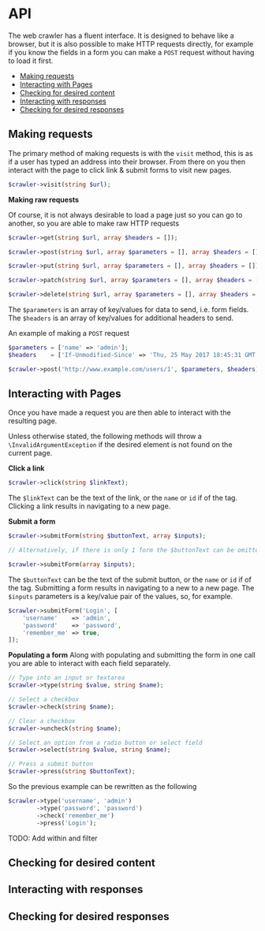 # API

The web crawler has a fluent interface. It is designed to behave like a browser, but it is also possible to make
HTTP requests directly, for example if you know the fields in a form you can make a `POST` request without having
to load it first.

- [Making requests](#making-requests)
- [Interacting with Pages](#interacting-with-pages)
- [Checking for desired content](#checking-for-desired-content)
- [Interacting with responses](#interacting-with-responses)
- [Checking for desired responses](#checking-for-desired-responses)

## Making requests

The primary method of making requests is with the `visit` method, this is as if a user has typed an address
into their browser. From there on you then interact with the page to click link & submit forms to visit new pages.
```php
$crawler->visit(string $url);
```

**Making raw requests**

Of course, it is not always desirable to load a page just so you can go to another, so you are able to make
raw HTTP requests
```php
$crawler->get(string $url, array $headers = []);

$crawler->post(string $url, array $parameters = [], array $headers = []);

$crawler->put(string $url, array $parameters = [], array $headers = []);

$crawler->patch(string $url, array $parameters = [], array $headers = []);

$crawler->delete(string $url, array $parameters = [], array $headers = []);
```

The `$parameters` is an array of key/values for data to send, i.e. form fields.
The `$headers` is an array of key/values for additional headers to send.

An example of making a `POST` request

```php
$parameters = ['name' => 'admin'];
$headers    = ['If-Unmodified-Since' => 'Thu, 25 May 2017 18:45:31 GMT'];

$crawler->post('http://www.example.com/users/1', $parameters, $headers);
```

## Interacting with Pages

Once you have made a request you are then able to interact with the resulting page.

Unless otherwise stated, the following methods will throw a `\InvalidArgumentException` if the desired
element is not found on the current page.

**Click a link**
```php
$crawler->click(string $linkText);
```
The `$linkText` can be the text of the link, or the `name` or `id` if of the tag. Clicking a link results in navigating
to a new page.

**Submit a form**
```php
$crawler->submitForm(string $buttonText, array $inputs);

// Alternatively, if there is only 1 form the $buttonText can be omitted

$crawler->submitForm(array $inputs);
```
The `$buttonText` can be the text of the submit button, or the `name` or `id` if of the tag. Submitting a form results
in navigating to a new to a new page. The `$inputs` parameters is a key/value pair of the values, so, for example.

```php
$crawler->submitForm('Login', [
    'username'    => 'admin',
    'password'    => 'password',
    'remember_me' => true,
]);
```

**Populating a form**
Along with populating and submitting the form in one call you are able to interact with each field separately.

```php
// Type into an input or textarea
$crawler->type(string $value, string $name);

// Select a checkbox
$crawler->check(string $name);

// Clear a checkbox
$crawler->uncheck(string $name);

// Select an option from a radio button or select field
$crawler->select(string $value, string $name);

// Press a submit button
$crawler->press(string $buttonText);
```

So the previous example can be rewritten as the following

```php
$crawler->type('username', 'admin')
        ->type('password', 'password')
        ->check('remember_me')
        ->press('Login');
```

TODO: Add within and filter

## Checking for desired content

## Interacting with responses

## Checking for desired responses
